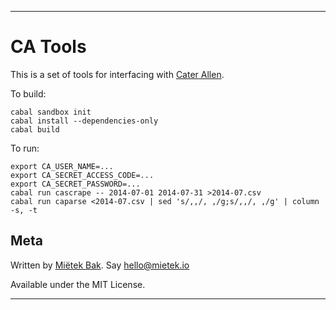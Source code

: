 --------------------------------------------------------------------------------

CA Tools
========

This is a set of tools for interfacing with [Cater Allen](http://www.caterallen.co.uk).

To build:

    cabal sandbox init
    cabal install --dependencies-only
    cabal build

To run:

    export CA_USER_NAME=...
    export CA_SECRET_ACCESS_CODE=...
    export CA_SECRET_PASSWORD=...
    cabal run cascrape -- 2014-07-01 2014-07-31 >2014-07.csv
    cabal run caparse <2014-07.csv | sed 's/,,/, ,/g;s/,,/, ,/g' | column -s, -t

Meta
----

Written by [Miëtek Bak](http://mietek.io).  Say hello@mietek.io

Available under the MIT License.

--------------------------------------------------------------------------------
